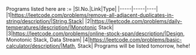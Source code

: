 Programs listed here are :=
|Sl.No.|Link|Type|
|-----|-----|----|
|1|https://leetcode.com/problems/remove-all-adjacent-duplicates-in-string/description/|String,Stack|
|2|https://leetcode.com/problems/daily-temperatures/description/|Monotonic Stack|
|3|https://leetcode.com/problems/online-stock-span/description/|Design, Monotonic Stack, Data Stream|
|4|https://leetcode.com/problems/basic-calculator/description/|Math, Stack|
Programs will be listed tomorrow, hehe!
